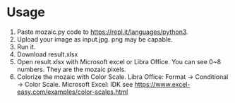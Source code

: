 # Usage

1. Paste mozaic.py code to https://repl.it/languages/python3.
2. Upload your image as input.jpg. png may be capable.
3. Run it.
4. Download result.xlsx
5. Open result.xlsx with Microsoft excel or Libra Office.
   You can see 0~8 numbers. They are the mozaic pixels.
6. Colorize the mozaic with Color Scale.
   Libra Office: Format -> Conditional -> Color Scale.
   Microsoft Excel: IDK see https://www.excel-easy.com/examples/color-scales.html
